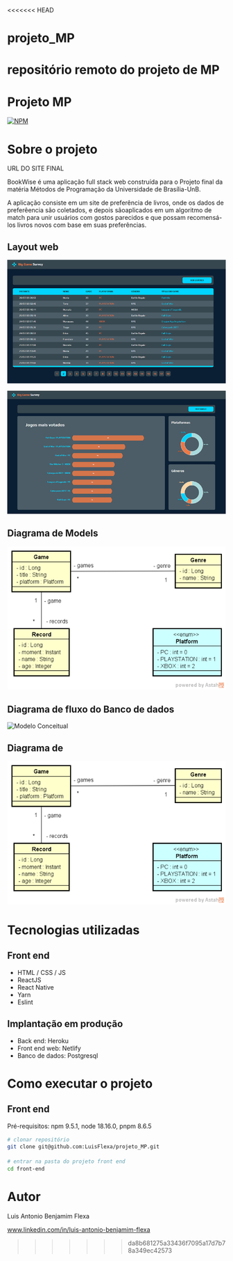 <<<<<<< HEAD
# projeto_MP

repositório remoto do projeto de MP
=======
# Projeto MP 
[![NPM](https://img.shields.io/npm/l/react)](https://github.com/LuisFlexa/projeto_MP/blob/main/LICENSE) 

# Sobre o projeto

URL DO SITE FINAL

BookWise é uma aplicação full stack web construída para o Projeto final da matéria Métodos de Programação da Universidade de Brasília-UnB. 

A aplicação consiste em um site de preferência de livros, onde os dados de preferêencia são coletados, e depois sãoaplicados em um algoritmo de match para unir usuários com gostos parecidos e que possam recomensá-los livros novos com base em suas preferências.

## Layout web
![Web 1](https://github.com/acenelio/assets/raw/main/sds1/web1.png)

![Web 2](https://github.com/acenelio/assets/raw/main/sds1/web2.png)

## Diagrama de Models
![Modelo Conceitual](https://github.com/acenelio/assets/raw/main/sds1/modelo-conceitual.png)

## Diagrama de fluxo do Banco de dados
![Modelo Conceitual](https://prnt.sc/vNfFhlNjSzs7)

## Diagrama de 
![Modelo Conceitual](https://github.com/acenelio/assets/raw/main/sds1/modelo-conceitual.png)

# Tecnologias utilizadas

## Front end
- HTML / CSS / JS 
- ReactJS
- React Native
- Yarn
- Eslint
  
## Implantação em produção
- Back end: Heroku
- Front end web: Netlify
- Banco de dados: Postgresql

# Como executar o projeto

## Front end
Pré-requisitos: npm 9.5.1, node 18.16.0, pnpm 8.6.5

```bash
# clonar repositório
git clone git@github.com:LuisFlexa/projeto_MP.git

# entrar na pasta do projeto front end
cd front-end

```

# Autor

Luis Antonio Benjamim Flexa

www.linkedin.com/in/luis-antonio-benjamim-flexa




>>>>>>> da8b681275a33436f7095a17d7b78a349ec42573
